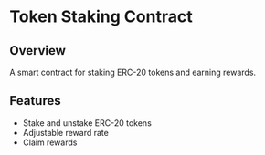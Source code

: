 # Token Staking Contract

## Overview

A smart contract for staking ERC-20 tokens and earning rewards.

## Features

- Stake and unstake ERC-20 tokens
- Adjustable reward rate
- Claim rewards

